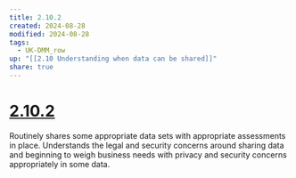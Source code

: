 ```yaml
---
title: 2.10.2
created: 2024-08-28
modified: 2024-08-28
tags:
  - UK-DMM_row
up: "[[2.10 Understanding when data can be shared]]"
share: true
---
```

# [2.10.2](2.10.2.md)

Routinely shares some appropriate data sets with appropriate assessments in place. Understands the legal and security concerns around sharing data and beginning to weigh business needs with privacy and security concerns appropriately in some data.
